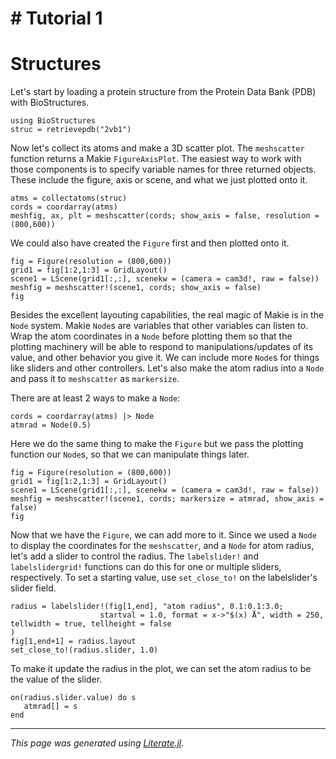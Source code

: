 # # Tutorial 1

# Structures

Let's start by loading a protein structure from the Protein Data Bank (PDB) with BioStructures.

````@example usage
using BioStructures
struc = retrievepdb("2vb1")
````

Now let's collect its atoms and make a 3D scatter plot. The `meshscatter` function returns a Makie `FigureAxisPlot`. The easiest
way to work with those components is to specify variable names for three returned objects. These include the figure, axis or
scene, and what we just plotted onto it.

````@example usage
atms = collectatoms(struc)
cords = coordarray(atms)
meshfig, ax, plt = meshscatter(cords; show_axis = false, resolution = (800,600))
````

We could also have created the `Figure` first and then plotted onto it.

````@example usage
fig = Figure(resolution = (800,600))
grid1 = fig[1:2,1:3] = GridLayout()
scene1 = LScene(grid1[:,:], scenekw = (camera = cam3d!, raw = false))
meshfig = meshscatter!(scene1, cords; show_axis = false)
fig
````

Besides the excellent layouting capabilities, the real magic of Makie is in the `Node` system. Makie `Node`s are variables that
other variables can listen to. Wrap the atom coordinates in a `Node` before plotting them so that the plotting machinery will be
able to respond to manipulations/updates of its value, and other behavior you give it. We can include more `Node`s for things
like sliders and other controllers. Let's also make the atom radius into a `Node` and pass it to `meshscatter` as `markersize`.

There are at least 2 ways to make a `Node`:

````@example usage
cords = coordarray(atms) |> Node
atmrad = Node(0.5)
````

Here we do the same thing to make the `Figure` but we pass the plotting function our `Node`s, so that we can manipulate things later.

````@example usage
fig = Figure(resolution = (800,600))
grid1 = fig[1:2,1:3] = GridLayout()
scene1 = LScene(grid1[:,:], scenekw = (camera = cam3d!, raw = false))
meshfig = meshscatter!(scene1, cords; markersize = atmrad, show_axis = false)
fig
````

Now that we have the `Figure`, we can add more to it. Since we used a `Node` to display the coordinates for the `meshscatter`,
and a `Node` for atom radius, let's add a slider to control the radius. The `labelslider!` and `labelslidergrid!` functions can
do this for one or multiple sliders, respectively. To set a starting value, use `set_close_to!` on the labelslider's slider field.

````@example usage
radius = labelslider!(fig[1,end], "atom radius", 0.1:0.1:3.0;
                    startval = 1.0, format = x->"$(x) Å", width = 250, tellwidth = true, tellheight = false
)
fig[1,end+1] = radius.layout
set_close_to!(radius.slider, 1.0)
````

To make it update the radius in the plot, we can set the atom radius to be the value of the slider.

````@example usage
on(radius.slider.value) do s
   atmrad[] = s
end
````

---

*This page was generated using [Literate.jl](https://github.com/fredrikekre/Literate.jl).*

